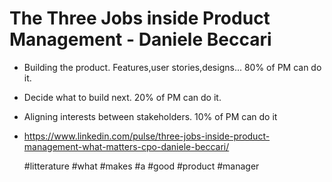 # The Three Jobs inside Product Management - Daniele Beccari

* Building the product. Features,user stories,designs... 80% of PM can do it.
* Decide what to build next. 20% of PM can do it.
* Aligning interests between stakeholders. 10% of PM can do it


* https://www.linkedin.com/pulse/three-jobs-inside-product-management-what-matters-cpo-daniele-beccari/

  #litterature #what #makes #a #good #product #manager
